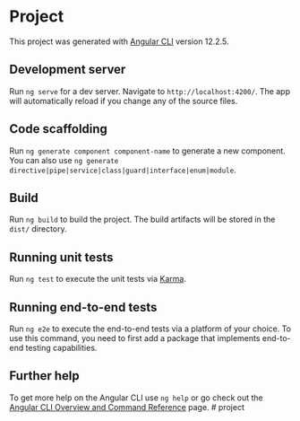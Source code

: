 # **Project**
This project was generated with [Angular CLI](https://github.com/angular/angular-cli) version 12.2.5.
## **Development server**

Run `ng serve` for a dev server. Navigate to `http://localhost:4200/`. The app will automatically reload if you change any of the source files.

## **Code scaffolding**

Run `ng generate component component-name` to generate a new component. You can also use `ng generate directive|pipe|service|class|guard|interface|enum|module`.

## **Build**

Run `ng build` to build the project. The build artifacts will be stored in the `dist/` directory.

## **Running unit tests**

Run `ng test` to execute the unit tests via [Karma](https://karma-runner.github.io).

## **Running end-to-end tests**

Run `ng e2e` to execute the end-to-end tests via a platform of your choice. To use this command, you need to first add a package that implements end-to-end testing capabilities.

## Further help

To get more help on the Angular CLI use `ng help` or go check out the [Angular CLI Overview and Command Reference](https://angular.io/cli) page.
#   p r o j e c t 
 
 
